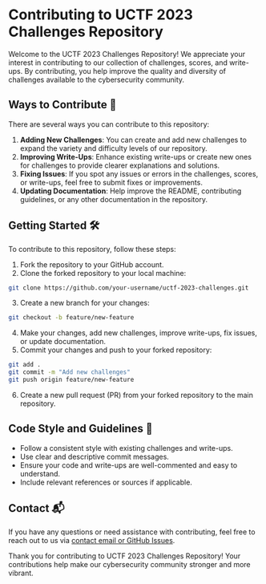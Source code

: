 # Contributing to UCTF 2023 Challenges Repository

Welcome to the UCTF 2023 Challenges Repository! We appreciate your interest in contributing to our collection of challenges, scores, and write-ups. By contributing, you help improve the quality and diversity of challenges available to the cybersecurity community.

## Ways to Contribute 🚀

There are several ways you can contribute to this repository:

1. **Adding New Challenges**: You can create and add new challenges to expand the variety and difficulty levels of our repository.
2. **Improving Write-Ups**: Enhance existing write-ups or create new ones for challenges to provide clearer explanations and solutions.
3. **Fixing Issues**: If you spot any issues or errors in the challenges, scores, or write-ups, feel free to submit fixes or improvements.
4. **Updating Documentation**: Help improve the README, contributing guidelines, or any other documentation in the repository.

## Getting Started 🛠️

To contribute to this repository, follow these steps:

1. Fork the repository to your GitHub account.
2. Clone the forked repository to your local machine:

```bash
git clone https://github.com/your-username/uctf-2023-challenges.git
```

3. Create a new branch for your changes:

```bash
git checkout -b feature/new-feature
```

4. Make your changes, add new challenges, improve write-ups, fix issues, or update documentation.
5. Commit your changes and push to your forked repository:

```bash
git add .
git commit -m "Add new challenges"
git push origin feature/new-feature
```

6. Create a new pull request (PR) from your forked repository to the main repository.

## Code Style and Guidelines 📝

- Follow a consistent style with existing challenges and write-ups.
- Use clear and descriptive commit messages.
- Ensure your code and write-ups are well-commented and easy to understand.
- Include relevant references or sources if applicable.

## Contact 📬

If you have any questions or need assistance with contributing, feel free to reach out to us via [contact email or GitHub Issues](https://github.com/UrmiaCTF/UCTF-2023/issues).

Thank you for contributing to UCTF 2023 Challenges Repository! Your contributions help make our cybersecurity community stronger and more vibrant.
